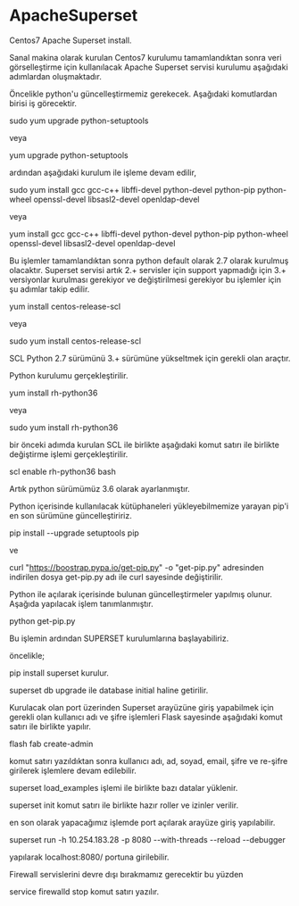 # ApacheSuperset
Centos7 Apache Superset install.

Sanal makina olarak kurulan Centos7 kurulumu tamamlandıktan sonra veri görselleştirme için kullanılacak Apache Superset servisi kurulumu
aşağıdaki adımlardan oluşmaktadır.

Öncelikle python'u güncelleştirmemiz gerekecek. Aşağıdaki komutlardan birisi iş görecektir.

sudo yum upgrade python-setuptools
 
veya
 
yum upgrade python-setuptools

ardından aşağıdaki kurulum ile işleme devam edilir,

sudo yum install gcc gcc-c++ libffi-devel python-devel python-pip python-wheel openssl-devel libsasl2-devel openldap-devel

veya

yum install gcc gcc-c++ libffi-devel python-devel python-pip python-wheel openssl-devel libsasl2-devel openldap-devel

Bu işlemler tamamlandıktan sonra python default olarak 2.7 olarak kurulmuş olacaktır. Superset servisi artık 2.+ servisler için 
support yapmadığı için 3.+ versiyonlar kurulması gerekiyor ve değiştirilmesi gerekiyor bu işlemler için şu adımlar takip edilir.

yum install centos-release-scl

veya 

sudo yum install centos-release-scl

SCL Python 2.7 sürümünü 3.+ sürümüne yükseltmek için gerekli olan araçtır.

Python kurulumu gerçekleştirilir.

yum install rh-python36

veya

sudo yum install rh-python36

bir önceki adımda kurulan SCL ile birlikte aşağıdaki komut satırı ile birlikte değiştirme işlemi gerçekleştirilir.

scl enable rh-python36 bash

Artık python sürümümüz 3.6 olarak ayarlanmıştır.

Python içerisinde kullanılacak kütüphaneleri yükleyebilmemize yarayan pip'i en son sürümüne güncelleştiririz. 

pip install --upgrade setuptools pip

ve 

curl "https://boostrap.pypa.io/get-pip.py" -o "get-pip.py" adresinden indirilen dosya get-pip.py adı ile curl sayesinde değiştirilir.

Python ile açılarak içerisinde bulunan güncelleştirmeler yapılmış olunur. Aşağıda yapılacak işlem tanımlanmıştır.

python get-pip.py

Bu işlemin ardından SUPERSET kurulumlarına başlayabiliriz.

öncelikle;

pip install superset kurulur.

superset db upgrade ile database initial haline getirilir.

Kurulacak olan port üzerinden Superset arayüzüne giriş yapabilmek için gerekli olan kullanıcı adı ve şifre işlemleri Flask sayesinde
aşağıdaki komut satırı ile birlikte yapılır.

flash fab create-admin 

komut satırı yazıldıktan sonra kullanıcı adı, ad, soyad, email, şifre ve re-şifre girilerek işlemlere devam edilebilir.

superset load_examples işlemi ile birlikte bazı datalar yüklenir.

superset init komut satırı ile birlikte hazır roller ve izinler verilir.

en son olarak yapacağımız işlemde port açılarak arayüze giriş yapılabilir. 

superset run -h 10.254.183.28 -p 8080 --with-threads --reload --debugger

yapılarak localhost:8080/ portuna girilebilir.

Firewall servislerini devre dışı bırakmamız gerecektir bu yüzden 

service firewalld stop komut satırı yazılır.
